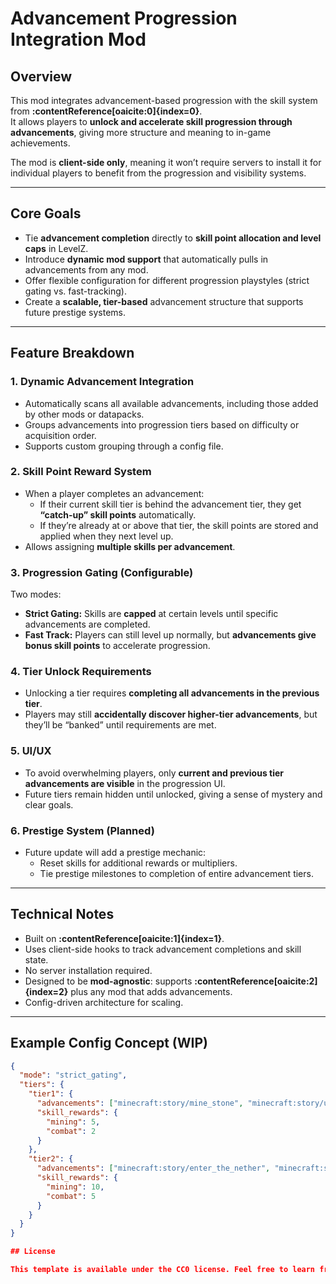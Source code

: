 # Advancement Progression Integration Mod

## Overview

This mod integrates advancement-based progression with the skill system from **:contentReference[oaicite:0]{index=0}**.  
It allows players to **unlock and accelerate skill progression through advancements**, giving more structure and meaning to in-game achievements.  

The mod is **client-side only**, meaning it won’t require servers to install it for individual players to benefit from the progression and visibility systems.  

---

## Core Goals

- Tie **advancement completion** directly to **skill point allocation and level caps** in LevelZ.  
- Introduce **dynamic mod support** that automatically pulls in advancements from any mod.  
- Offer flexible configuration for different progression playstyles (strict gating vs. fast-tracking).  
- Create a **scalable, tier-based** advancement structure that supports future prestige systems.  

---

## Feature Breakdown

### 1. **Dynamic Advancement Integration**
- Automatically scans all available advancements, including those added by other mods or datapacks.
- Groups advancements into progression tiers based on difficulty or acquisition order.
- Supports custom grouping through a config file.

### 2. **Skill Point Reward System**
- When a player completes an advancement:
  - If their current skill tier is behind the advancement tier, they get **“catch-up” skill points** automatically.
  - If they’re already at or above that tier, the skill points are stored and applied when they next level up.
- Allows assigning **multiple skills per advancement**.

### 3. **Progression Gating (Configurable)**
Two modes:
- **Strict Gating:** Skills are **capped** at certain levels until specific advancements are completed.  
- **Fast Track:** Players can still level up normally, but **advancements give bonus skill points** to accelerate progression.

### 4. **Tier Unlock Requirements**
- Unlocking a tier requires **completing all advancements in the previous tier**.  
- Players may still **accidentally discover higher-tier advancements**, but they’ll be “banked” until requirements are met.

### 5. **UI/UX**
- To avoid overwhelming players, only **current and previous tier advancements are visible** in the progression UI.
- Future tiers remain hidden until unlocked, giving a sense of mystery and clear goals.

### 6. **Prestige System (Planned)**
- Future update will add a prestige mechanic:
  - Reset skills for additional rewards or multipliers.
  - Tie prestige milestones to completion of entire advancement tiers.

---

## Technical Notes

- Built on **:contentReference[oaicite:1]{index=1}**.
- Uses client-side hooks to track advancement completions and skill state.
- No server installation required.
- Designed to be **mod-agnostic**: supports **:contentReference[oaicite:2]{index=2}** plus any mod that adds advancements.
- Config-driven architecture for scaling.

---

## Example Config Concept (WIP)

```json
{
  "mode": "strict_gating",
  "tiers": {
    "tier1": {
      "advancements": ["minecraft:story/mine_stone", "minecraft:story/upgrade_tools"],
      "skill_rewards": {
        "mining": 5,
        "combat": 2
      }
    },
    "tier2": {
      "advancements": ["minecraft:story/enter_the_nether", "minecraft:story/defeat_wither"],
      "skill_rewards": {
        "mining": 10,
        "combat": 5
      }
    }
  }
}

## License

This template is available under the CC0 license. Feel free to learn from it and incorporate it in your own projects.